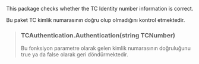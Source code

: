 This package checks whether the TC Identity number information is correct.

Bu paket TC kimlik numarasının doğru olup olmadığını kontrol etmektedir. 

> ### TCAuthentication.Authentication(string TCNumber)
>  Bu fonksiyon parametre olarak gelen kimlik numarasının doğruluğunu true ya da false olarak geri döndürmektedir. 



